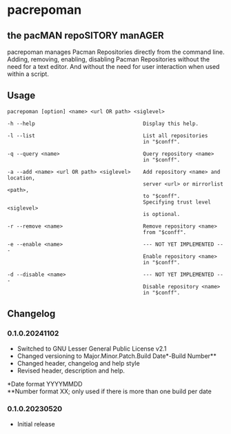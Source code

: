 # pacrepoman
## the pacMAN repoSITORY manAGER
pacrepoman manages Pacman Repositories directly from the command line. Adding, removing, enabling, disabling Pacman Repositories without the need for a text editor. And without the need for user interaction when used within a script.
## Usage
```
pacrepoman [option] <name> <url OR path> <siglevel>

-h --help                                   Display this help.

-l --list                                   List all repositories 
                                            in "$conff".

-q --query <name>                           Query repository <name>
                                            in "$conff".

-a --add <name> <url OR path> <siglevel>    Add repository <name> and location, 
                                            server <url> or mirrorlist <path>, 
                                            to "$conff". 
                                            Specifying trust level <siglevel> 
                                            is optional.

-r --remove <name>                          Remove repository <name> 
                                            from "$conff".

-e --enable <name>                          --- NOT YET IMPLEMENTED --- 
                                            Enable repository <name> 
                                            in "$conff".

-d --disable <name>                         --- NOT YET IMPLEMENTED --- 
                                            Disable repository <name> 
                                            in "$conff".
```
## Changelog
### 0.1.0.20241102
- Switched to GNU Lesser General Public License v2.1
- Changed versioning to Major.Minor.Patch.Build Date*-Build Number**
- Changed header, changelog and help style
- Revised header, description and help.

*Date format YYYYMMDD  
**Number format XX; only used if there is more than one build per date

### 0.1.0.20230520
- Initial release
